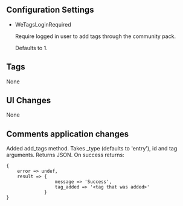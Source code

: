 
## Configuration Settings

* WeTagsLoginRequired

  Require logged in user to add tags through the community pack.
  
  Defaults to 1.
  
## Tags

None

## UI Changes

None

## Comments application changes

Added add_tags method.  Takes _type (defaults to 'entry'), id and tag arguments.  Returns JSON.  On success returns:

 

    {
        error => undef,
        result => {
                      message => 'Success',
                      tag_added => '<tag that was added>'
                  }
    }


